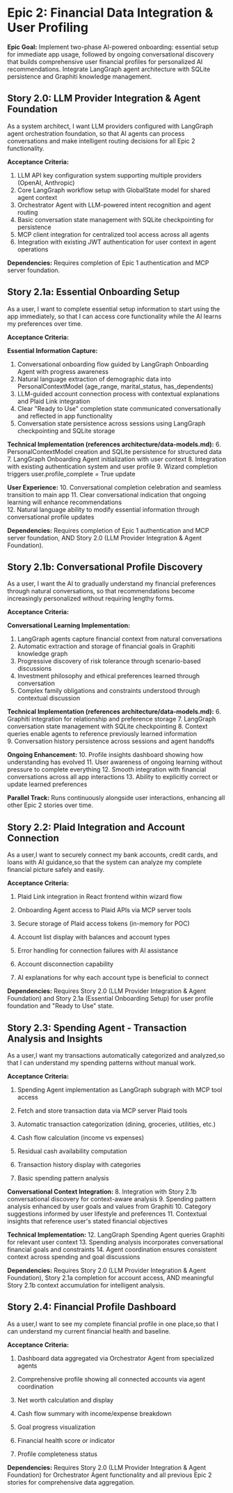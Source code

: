 # Epic 2: Financial Data Integration & User Profiling

**Epic Goal:** Implement two-phase AI-powered onboarding: essential setup for immediate app usage, followed by ongoing conversational discovery that builds comprehensive user financial profiles for personalized AI recommendations. Integrate LangGraph agent architecture with SQLite persistence and Graphiti knowledge management.

## Story 2.0: LLM Provider Integration & Agent Foundation

As a system architect,
I want LLM providers configured with LangGraph agent orchestration foundation,
so that AI agents can process conversations and make intelligent routing decisions for all Epic 2 functionality.

**Acceptance Criteria:**
1. LLM API key configuration system supporting multiple providers (OpenAI, Anthropic)
2. Core LangGraph workflow setup with GlobalState model for shared agent context
3. Orchestrator Agent with LLM-powered intent recognition and agent routing
4. Basic conversation state management with SQLite checkpointing for persistence
5. MCP client integration for centralized tool access across all agents
6. Integration with existing JWT authentication for user context in agent operations

**Dependencies:** Requires completion of Epic 1 authentication and MCP server foundation.

## Story 2.1a: Essential Onboarding Setup

As a user,
I want to complete essential setup information to start using the app immediately,
so that I can access core functionality while the AI learns my preferences over time.

**Acceptance Criteria:**

**Essential Information Capture:**
1. Conversational onboarding flow guided by LangGraph Onboarding Agent with progress awareness
2. Natural language extraction of demographic data into PersonalContextModel (age_range, marital_status, has_dependents)
3. LLM-guided account connection process with contextual explanations and Plaid Link integration
4. Clear "Ready to Use" completion state communicated conversationally and reflected in app functionality
5. Conversation state persistence across sessions using LangGraph checkpointing and SQLite storage

**Technical Implementation (references architecture/data-models.md):**
6. PersonalContextModel creation and SQLite persistence for structured data
7. LangGraph Onboarding Agent initialization with user context
8. Integration with existing authentication system and user profile
9. Wizard completion triggers user.profile_complete = True update

**User Experience:**
10. Conversational completion celebration and seamless transition to main app
11. Clear conversational indication that ongoing learning will enhance recommendations  
12. Natural language ability to modify essential information through conversational profile updates

**Dependencies:** Requires completion of Epic 1 authentication and MCP server foundation, AND Story 2.0 (LLM Provider Integration & Agent Foundation).
    

## Story 2.1b: Conversational Profile Discovery  

As a user,
I want the AI to gradually understand my financial preferences through natural conversations,
so that recommendations become increasingly personalized without requiring lengthy forms.

**Acceptance Criteria:**

**Conversational Learning Implementation:**
1. LangGraph agents capture financial context from natural conversations
2. Automatic extraction and storage of financial goals in Graphiti knowledge graph
3. Progressive discovery of risk tolerance through scenario-based discussions
4. Investment philosophy and ethical preferences learned through conversation
5. Complex family obligations and constraints understood through contextual discussion

**Technical Implementation (references architecture/data-models.md):**
6. Graphiti integration for relationship and preference storage
7. LangGraph conversation state management with SQLite checkpointing
8. Context queries enable agents to reference previously learned information  
9. Conversation history persistence across sessions and agent handoffs

**Ongoing Enhancement:**
10. Profile insights dashboard showing how understanding has evolved
11. User awareness of ongoing learning without pressure to complete everything
12. Smooth integration with financial conversations across all app interactions
13. Ability to explicitly correct or update learned preferences

**Parallel Track:** Runs continuously alongside user interactions, enhancing all other Epic 2 stories over time.
    

## Story 2.2: Plaid Integration and Account Connection

As a user,I want to securely connect my bank accounts, credit cards, and loans with AI guidance,so that the system can analyze my complete financial picture safely and easily.

**Acceptance Criteria:**

1.  Plaid Link integration in React frontend within wizard flow
    
2.  Onboarding Agent access to Plaid APIs via MCP server tools
    
3.  Secure storage of Plaid access tokens (in-memory for POC)
    
4.  Account list display with balances and account types
    
5.  Error handling for connection failures with AI assistance
    
6.  Account disconnection capability
    
7.  AI explanations for why each account type is beneficial to connect

**Dependencies:** Requires Story 2.0 (LLM Provider Integration & Agent Foundation) and Story 2.1a (Essential Onboarding Setup) for user profile foundation and "Ready to Use" state.
    

## Story 2.3: Spending Agent - Transaction Analysis and Insights

As a user,I want my transactions automatically categorized and analyzed,so that I can understand my spending patterns without manual work.

**Acceptance Criteria:**

1.  Spending Agent implementation as LangGraph subgraph with MCP tool access
    
2.  Fetch and store transaction data via MCP server Plaid tools
    
3.  Automatic transaction categorization (dining, groceries, utilities, etc.)
    
4.  Cash flow calculation (income vs expenses)
    
5.  Residual cash availability computation
    
6.  Transaction history display with categories
    
7.  Basic spending pattern analysis

**Conversational Context Integration:**
8. Integration with Story 2.1b conversational discovery for context-aware analysis
9. Spending pattern analysis enhanced by user goals and values from Graphiti
10. Category suggestions informed by user lifestyle and preferences
11. Contextual insights that reference user's stated financial objectives

**Technical Implementation:**
12. LangGraph Spending Agent queries Graphiti for relevant user context
13. Spending analysis incorporates conversational financial goals and constraints
14. Agent coordination ensures consistent context across spending and goal discussions

**Dependencies:** Requires Story 2.0 (LLM Provider Integration & Agent Foundation), Story 2.1a completion for account access, AND meaningful Story 2.1b context accumulation for intelligent analysis.
    

## Story 2.4: Financial Profile Dashboard

As a user,I want to see my complete financial profile in one place,so that I can understand my current financial health and baseline.

**Acceptance Criteria:**

1.  Dashboard data aggregated via Orchestrator Agent from specialized agents
    
2.  Comprehensive profile showing all connected accounts via agent coordination
    
3.  Net worth calculation and display
    
4.  Cash flow summary with income/expense breakdown
    
5.  Goal progress visualization
    
6.  Financial health score or indicator
    
7.  Profile completeness status

**Dependencies:** Requires Story 2.0 (LLM Provider Integration & Agent Foundation) for Orchestrator Agent functionality and all previous Epic 2 stories for comprehensive data aggregation.